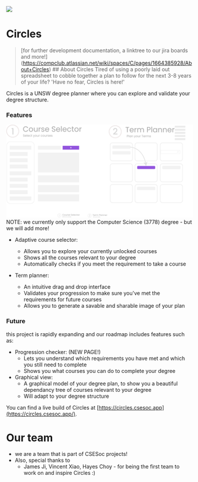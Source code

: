 <img src="https://img.shields.io/badge/-CSESoc-blue" />

# Circles
> [for further development documentation, a linktree to our jira boards and more!] (https://compclub.atlassian.net/wiki/spaces/C/pages/1664385928/About+Circles) ## About Circles
Tired of using a poorly laid out spreadsheet to cobble together a plan to follow for the next 3-8 years of your life?
'Have no fear, Circles is here!'

Circles is a UNSW degree planner where you can explore and validate your degree structure.

### Features
<img src="https://raw.githubusercontent.com/csesoc/Circles/dev/frontend/src/images/infographic.png">
NOTE: we currently only support the Computer Science (3778) degree - but we will add more!

- Adaptive course selector:
    - Allows you to explore your currently unlocked courses
    - Shows all the courses relevant to your degree
    - Automatically checks if you meet the requirement to take a course

- Term planner:
    - An intuitive drag and drop interface
    - Validates your progression to make sure you've met the requirements for future courses
    - Allows you to generate a savable and sharable image of your plan

### Future

this project is rapidly expanding and our roadmap includes features such as:

- Progression checker: (NEW PAGE!)
    - Lets you understand which requirements you have met and which you still need to complete
    - Shows you what courses you can do to complete your degree
- Graphical view:
    - A graphical model of your degree plan, to show you a beautiful dependancy tree of courses relevant to your degree
    - Will adapt to your degree structure

You can find a live build of Circles at [https://circles.csesoc.app](https://circles.csesoc.app/).

# Our team
- we are a team that is part of CSESoc projects!
- Also, special thanks to
    - James Ji, Vincent Xiao, Hayes Choy - for being the first team to work on and inspire Circles :)
